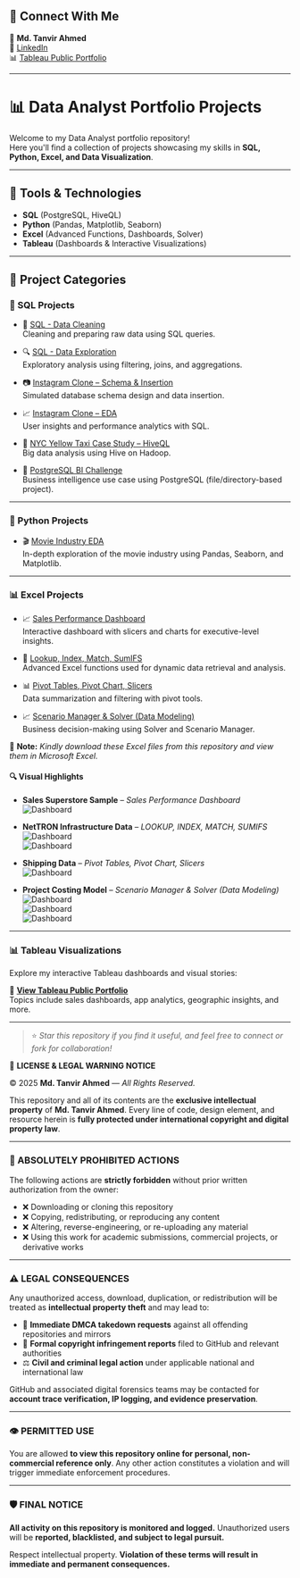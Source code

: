 ## 🔗 Connect With Me

👤 **Md. Tanvir Ahmed**  
📎 [LinkedIn](https://www.linkedin.com/in/mdtanvirahmeddev/)  
📊 [Tableau Public Portfolio](https://public.tableau.com/app/profile/md.tanvir.ahmed8315/vizzes)

---

# 📊 Data Analyst Portfolio Projects

Welcome to my Data Analyst portfolio repository!  
Here you'll find a collection of projects showcasing my skills in **SQL, Python, Excel, and Data Visualization**.

---

## 🔧 Tools & Technologies

- **SQL** (PostgreSQL, HiveQL)
- **Python** (Pandas, Matplotlib, Seaborn)
- **Excel** (Advanced Functions, Dashboards, Solver)
- **Tableau** (Dashboards & Interactive Visualizations)

---

## 📁 Project Categories

### 📌 SQL Projects

- 🧹 [SQL - Data Cleaning](https://github.com/md-ahmed-tanvir/DataAnalystPortfolioProjects/blob/main/SQL%20-%20Data%20Cleaning.sql)  
  Cleaning and preparing raw data using SQL queries.

- 🔍 [SQL - Data Exploration](https://github.com/md-ahmed-tanvir/DataAnalystPortfolioProjects/blob/main/SQL%20-%20Data%20Exploration.sql)  
  Exploratory analysis using filtering, joins, and aggregations.

- 📷 [Instagram Clone – Schema & Insertion](https://github.com/md-ahmed-tanvir/DataAnalystPortfolioProjects/blob/main/Instagram%20Clone%20SQL%20-%20Database%20%26%20Inserting%20Data.sql)  
  Simulated database schema design and data insertion.

- 📈 [Instagram Clone – EDA](https://github.com/md-ahmed-tanvir/DataAnalystPortfolioProjects/blob/main/Instagram%20Clone%20SQL%20-%20Exploratory%20Data%20Analysis.sql)  
  User insights and performance analytics with SQL.

- 🚕 [NYC Yellow Taxi Case Study – HiveQL](https://github.com/md-ahmed-tanvir/DataAnalystPortfolioProjects/blob/main/Hadoop(Hive)%20-%20NYC%20Yellow%20Taxi%20Case%20Study.txt)  
  Big data analysis using Hive on Hadoop.

- 🐘 [PostgreSQL BI Challenge](https://github.com/md-ahmed-tanvir/DataAnalystPortfolioProjects/blob/main/PostgreSQL-BI-CHALLENGE)  
  Business intelligence use case using PostgreSQL (file/directory-based project).

---

### 🐍 Python Projects

- 🎬 [Movie Industry EDA](https://github.com/md-ahmed-tanvir/DataAnalystPortfolioProjects/blob/main/Python%20-%20Movie%20Industry%20EDA%20Project.ipynb)  
  In-depth exploration of the movie industry using Pandas, Seaborn, and Matplotlib.

---

### 📊 Excel Projects

- 📈 [Sales Performance Dashboard](https://github.com/md-ahmed-tanvir/DataAnalystPortfolioProjects/blob/main/Excel%20-%20Sales%20Performance%20Dashboard.xlsx)  
  Interactive dashboard with slicers and charts for executive-level insights.

- 📌 [Lookup, Index, Match, SumIFS](https://github.com/md-ahmed-tanvir/DataAnalystPortfolioProjects/blob/main/Excel%20-%20LOOKUP%2C%20INDEX%2C%20MATCH%2C%20SUMIFS.xlsx)  
  Advanced Excel functions used for dynamic data retrieval and analysis.

- 📊 [Pivot Tables, Pivot Chart, Slicers](https://github.com/md-ahmed-tanvir/DataAnalystPortfolioProjects/blob/main/Excel%20-%20Pivot%20Tables%2C%20Pivot%20Chart%2C%20Slicers.xlsx)  
  Data summarization and filtering with pivot tools.

- 📈 [Scenario Manager & Solver (Data Modeling)](https://github.com/md-ahmed-tanvir/DataAnalystPortfolioProjects/blob/main/Excel%20-%20Scenario%20Manager%2C%20Solver%20(Data%20Modeling).xlsx)  
  Business decision-making using Solver and Scenario Manager.

📎 **Note:** *Kindly download these Excel files from this repository and view them in Microsoft Excel.*

#### 🔍 Visual Highlights

- **Sales Superstore Sample** – *Sales Performance Dashboard*  
  ![Dashboard](visuals/excel/Dashboards.png)

- **NetTRON Infrastructure Data** – *LOOKUP, INDEX, MATCH, SUMIFS*  
  ![Dashboard](visuals/excel/INDEX.png)  
  ![Dashboard](visuals/excel/LOOKUP.png)

- **Shipping Data** – *Pivot Tables, Pivot Chart, Slicers*  
  ![Dashboard](visuals/excel/PivotReports.png)

- **Project Costing Model** – *Scenario Manager & Solver (Data Modeling)*  
  ![Dashboard](visuals/excel/DataModeling.png)  
  ![Dashboard](visuals/excel/Solver.png)  
  ![Dashboard](visuals/excel/ScenarioManager.png)

---

### 📊 Tableau Visualizations

Explore my interactive Tableau dashboards and visual stories:

🔗 **[View Tableau Public Portfolio](https://public.tableau.com/app/profile/md.tanvir.ahmed8315/vizzes)**  
Topics include sales dashboards, app analytics, geographic insights, and more.

---

> ⭐ *Star this repository if you find it useful, and feel free to connect or fork for collaboration!*


📄 **LICENSE & LEGAL WARNING NOTICE**

© 2025 **Md. Tanvir Ahmed** — *All Rights Reserved.*

This repository and all of its contents are the **exclusive intellectual property** of **Md. Tanvir Ahmed**.
Every line of code, design element, and resource herein is **fully protected under international copyright and digital property law**.

---

### 🚫 ABSOLUTELY PROHIBITED ACTIONS

The following actions are **strictly forbidden** without prior written authorization from the owner:

* ❌ Downloading or cloning this repository
* ❌ Copying, redistributing, or reproducing any content
* ❌ Altering, reverse-engineering, or re-uploading any material
* ❌ Using this work for academic submissions, commercial projects, or derivative works

---

### ⚠️ LEGAL CONSEQUENCES

Any unauthorized access, download, duplication, or redistribution will be treated as **intellectual property theft** and may lead to:

* 📛 **Immediate DMCA takedown requests** against all offending repositories and mirrors
* 🧾 **Formal copyright infringement reports** filed to GitHub and relevant authorities
* ⚖️ **Civil and criminal legal action** under applicable national and international law

GitHub and associated digital forensics teams may be contacted for **account trace verification, IP logging, and evidence preservation**.

---

### 👁️ PERMITTED USE

You are allowed **to view this repository online for personal, non-commercial reference only**.
Any other action constitutes a violation and will trigger immediate enforcement procedures.

---

### 🛡️ FINAL NOTICE

**All activity on this repository is monitored and logged.**
Unauthorized users will be **reported, blacklisted, and subject to legal pursuit.**

Respect intellectual property.
**Violation of these terms will result in immediate and permanent consequences.**
